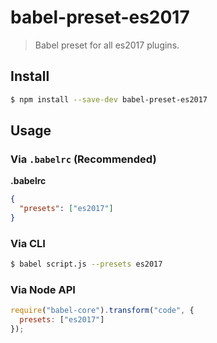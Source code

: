 # babel-preset-es2017

> Babel preset for all es2017 plugins.

## Install

```sh
$ npm install --save-dev babel-preset-es2017
```

## Usage

### Via `.babelrc` (Recommended)

**.babelrc**

```json
{
  "presets": ["es2017"]
}
```

### Via CLI

```sh
$ babel script.js --presets es2017
```

### Via Node API

```javascript
require("babel-core").transform("code", {
  presets: ["es2017"]
});
```
